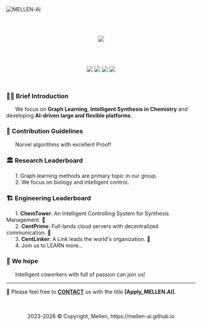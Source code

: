 <p align="left" width=60> <img src="https://komarev.com/ghpvc/?username=MELLEN-AI&label=Profile%20views&color=0e75b6&style=flat" alt="MELLEN-AI" /> </p>

<!-- <h1 align="center"><b>MELLEN-AI</b>: From a Brick to a Bridge 💎</h1> -->
<br>
<br>
<p align="center">
<img align="center" src="https://user-images.githubusercontent.com/62579469/214254836-59fd6e65-68de-4204-a99f-fcd5cb98153c.png" />
<p/>
<br>

<br>
<p align="center">
<img align="center" src="https://img.shields.io/badge/ComputerScience-40%25-blue" />
<img align="center" src="https://img.shields.io/badge/Chemistry-20%25-green" />
<img align="center" src="https://img.shields.io/badge/Bioinformatics-20%25-red" />
<img align="center" src="https://img.shields.io/badge/Engineering-20%25-purple" />
</p>
<!--
<p align="center">
<img align="center" src="https://img.shields.io/badge/Python-3.7-skyblue.svg" />
<img align="center" src="https://img.shields.io/badge/Django-3.1.1-green.svg" />
<img align="center" src="https://img.shields.io/badge/Vue.js-3.1.0-deepgreen.svg" />
<img align="center" src="https://img.shields.io/badge/npm-all-red.svg" />
<img align="center" src="https://img.shields.io/badge/Webpack-5.71.0-blue.svg" />
<img align="center" src="https://img.shields.io/badge/NginX-1.23.3-gray.svg" />
</p>
-->

<br>

### 🙋‍♀️ Brief Introduction
   &nbsp;&nbsp;&nbsp;&nbsp;&nbsp;&nbsp;We focus on **Graph Learning**, **Intelligent Synthesis in Chemistry** and developing **AI-driven large and flexible platforms**.

   
### 🌈 Contribution Guidelines
   &nbsp;&nbsp;&nbsp;&nbsp;&nbsp;&nbsp;Norvel algorithms with excellent Proof!


### 🏛 Research Leaderboard
   &nbsp;&nbsp;&nbsp;&nbsp;&nbsp;&nbsp;1. Graph learning methods are primary topic in our group.<br>
   &nbsp;&nbsp;&nbsp;&nbsp;&nbsp;&nbsp;2. We focus on biology and intelligent control.<br>
   

### 🏗 Engineering Leaderboard
   &nbsp;&nbsp;&nbsp;&nbsp;&nbsp;&nbsp;1. **ChemTower**: An Intelligent Controlling System for Synthesis Management. 🎈 <br>
   &nbsp;&nbsp;&nbsp;&nbsp;&nbsp;&nbsp;2. **CentPrime**: Full-lands cloud servers with decentralized communication. 📖 <br>
   &nbsp;&nbsp;&nbsp;&nbsp;&nbsp;&nbsp;3. **CentLinker**: A Link leads the world's organization. 🔗 <br>
   &nbsp;&nbsp;&nbsp;&nbsp;&nbsp;&nbsp;4. Join us to LEARN more...
   
 
### 🧙 We hope
   &nbsp;&nbsp;&nbsp;&nbsp;&nbsp;&nbsp;Intelligent coworkers with full of passion can join us! 

----

📮 Please feel free to [**CONTACT**](yingmingpu@gmail.com) us with the title **[Apply_MELLEN.AI]**.
<br><br><br>

<p align="center">
2023-2026 &copy; Copyright, Mellen, https://mellen-ai.github.io
</p>

<!--
**Here are some ideas to get you started:**
🙋‍♀️ A short introduction - what is your organization all about?
🌈 Contribution guidelines - how can the community get involved?
👩‍💻 Useful resources - where can the community find your docs? Is there anything else the community should know?
🍿 Fun facts - what does your team eat for breakfast?
🧙 Remember, you can do mighty things with the power of [Markdown](https://docs.github.com/github/writing-on-github/getting-started-with-writing-and-formatting-on-github/basic-writing-and-formatting-syntax)
-->

